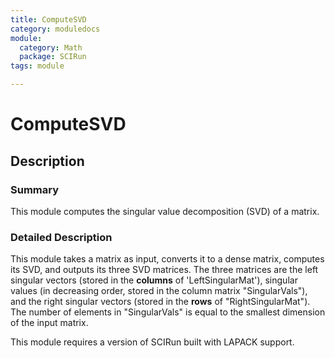 ```yaml
---
title: ComputeSVD
category: moduledocs
module:
  category: Math
  package: SCIRun
tags: module

---
```


# ComputeSVD

## Description

### Summary

This module computes the singular value decomposition (SVD) of a matrix.

### Detailed Description

This module takes a matrix as input, converts it to a dense matrix, computes its SVD, and outputs its three SVD matrices. The three matrices are the left singular vectors (stored in the **columns** of 'LeftSingularMat'), singular values (in decreasing order, stored in the column matrix "SingularVals"), and the right singular vectors (stored in the **rows** of "RightSingularMat"). The number of elements in "SingularVals" is equal to the smallest dimension of the input matrix.

This module requires a version of SCIRun built with LAPACK support.

